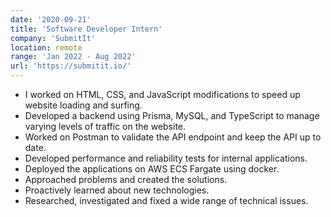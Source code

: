 ```yaml
---
date: '2020-09-21'
title: 'Software Developer Intern'
company: 'SubmitIt'
location: remote
range: 'Jan 2022 - Aug 2022'
url: 'https://submitit.io/'
---
```


- I worked on HTML, CSS, and JavaScript modifications to speed up website loading and
  surfing.
- Developed a backend using Prisma, MySQL, and TypeScript to manage varying levels of
  traffic on the website.
- Worked on Postman to validate the API endpoint and keep the API up to date.
- Developed performance and reliability tests for internal applications.
- Deployed the applications on AWS ECS Fargate using docker.
- Approached problems and created the solutions.
- Proactively learned about new technologies.
- Researched, investigated and fixed a wide range of technical issues.
